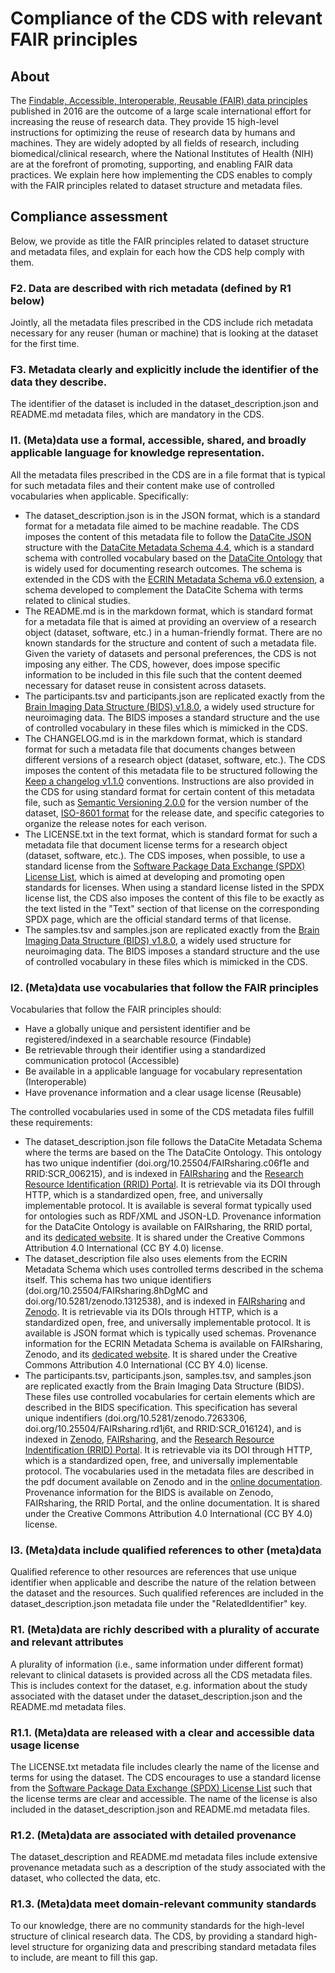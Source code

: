 # Compliance of the CDS with relevant FAIR principles

## About
The [Findable, Accessible, Interoperable, Reusable (FAIR) data principles](https://doi.org/10.1038/sdata.2016.18) published in 2016 are the outcome of a large scale international effort for increasing the reuse of research data. 
They provide 15 high-level instructions for optimizing the reuse of research data by humans and machines. They are widely adopted by all fields of research, including biomedical/clinical research, where the National Institutes of Health (NIH) are at the forefront of promoting, supporting, and enabling FAIR data practices. 
We explain here how implementing the CDS enables to comply with the FAIR principles related to dataset structure and metadata files. 

## Compliance assessment 
Below, we provide as title the FAIR principles related to dataset structure and metadata files, and explain for each how the CDS help comply with them.

### F2. Data are described with rich metadata (defined by R1 below) 
Jointly, all the metadata files prescribed in the CDS include rich metadata necessary for any reuser (human or machine) that is looking at the dataset for the first time.

### F3. Metadata clearly and explicitly include the identifier of the data they describe. 
The identifier of the dataset is included in the dataset_description.json and README.md metadata files, which are mandatory in the CDS.

### I1. (Meta)data use a formal, accessible, shared, and broadly applicable language for knowledge representation. 
All the metadata files prescribed in the CDS are in a file format that is typical for such metadata files and their content make use of controlled vocabularies when applicable. Specifically:

- The dataset_description.json is in the JSON format, which is a standard format for a metadata file aimed to be machine readable. The CDS imposes the content of this metadata file to follow the [DataCite JSON](https://doi.org/10.5438/1pca-1y05) structure with the [DataCite Metadata Schema 4.4](https://doi.org/10.14454/3w3z-sa82), which is a standard schema with controlled vocabulary based on the [DataCite Ontology](https://sparontologies.github.io/datacite/current/datacite.html) that is widely used for documenting research outcomes. The schema is extended in the CDS with the [ECRIN Metadata Schema v6.0 extension](https://doi.org/10.5281/zenodo.5554961), a schema developed to complement the DataCite Schema with terms related to clinical studies.   
- The README.md is in the markdown format, which is standard format for a metadata file that is aimed at providing an overview of a research object (dataset, software, etc.) in a human-friendly format. There are no known standards for the structure and content of such a metadata file. Given the variety of datasets and personal preferences, the CDS is not imposing any either. The CDS, however, does impose specific information to be included in this file such that the content deemed necessary for dataset reuse in consistent across datasets. 
- The participants.tsv and participants.json are replicated exactly from  the [Brain Imaging Data Structure (BIDS) v1.8.0](https://bids-specification.readthedocs.io/en/v1.8.0/03-modality-agnostic-files.html#participants-file), a widely used structure for neuroimaging data. The BIDS imposes a standard structure and the use of controlled vocabulary in these files which is mimicked in the CDS.
- The CHANGELOG.md is in the markdown format, which is standard format for such a metadata file that documents changes between different versions of a research object (dataset, software, etc.). The CDS imposes the content of this metadata file to be structured following the [Keep a changelog v1.1.0](https://keepachangelog.com/en/1.1.0/) conventions. Instructions are also provided in the CDS for using standard format for certain content of this metadata file, such as [Semantic Versioning 2.0.0](https://semver.org/) for the version number of the dataset, [ISO-8601 format](https://en.wikipedia.org/wiki/ISO_8601) for the release date, and specific categories to organize the release notes for each verison.
- The LICENSE.txt in the text format, which is standard format for such a metadata file that document license terms for a research object (dataset, software, etc.). The CDS imposes, when possible, to use a standard license from the [Software Package Data Exchange (SPDX) License List](https://spdx.org/licenses/), which is aimed at developing and promoting open standards for licenses. When using a standard license listed in the SPDX license list, the CDS also imposes the content of this file to be exactly as the text listed in the "Text" section of that license on the corresponding SPDX page, which are the official standard terms of that license. 
- The samples.tsv and samples.json are replicated exactly from  the [Brain Imaging Data Structure (BIDS) v1.8.0](https://bids-specification.readthedocs.io/en/v1.8.0/03-modality-agnostic-files.html#samples-file), a widely used structure for neuroimaging data. The BIDS imposes a standard structure and the use of controlled vocabulary in these files which is mimicked in the CDS.

### I2. (Meta)data use vocabularies that follow the FAIR principles 
Vocabularies that follow the FAIR principles should:
- Have a globally unique and persistent identifier and be registered/indexed in a searchable resource (Findable)
- Be retrievable through their identifier using a standardized communication protocol (Accessible)
- Be available in a applicable language for vocabulary representation (Interoperable)
- Have provenance information and a clear usage license (Reusable)

The controlled vocabularies used in some of the CDS metadata files fulfill these requirements:
- The dataset_description.json file follows the DataCite Metadata Schema where the terms are based on the The DataCite Ontology. This ontology has two unique indentifier (doi.org/10.25504/FAIRsharing.c06f1e and RRID:SCR_006215), and is indexed in [FAIRsharing](https://fairsharing.org/) and the [Research Resource Identification (RRID) Portal](https://scicrunch.org/resources). It is retrievable via its DOI through HTTP, which is a standardized open, free, and universally implementable protocol. It is available is several format typically used for ontologies such as RDF/XML and JSON-LD. Provenance information for the DataCite Ontology is available on FAIRsharing, the RRID portal, and its [dedicated website](http://www.sparontologies.net/ontologies/datacite). It is shared under the Creative Commons Attribution 4.0 International (CC BY 4.0) license.
- The dataset_description file also uses elements from the ECRIN Metadata Schema which uses controlled terms described in the schema itself. This schema has two unique identifiers (doi.org/10.25504/FAIRsharing.8hDgMC and doi.org/10.5281/zenodo.1312538), and is indexed in [FAIRsharing](https://fairsharing.org/) and [Zenodo](https://zenodo.org/). It is retrievable via its DOIs through HTTP, which is a standardized open, free, and universally implementable protocol. It is available is JSON format which is typically used schemas. Provenance information for the ECRIN Metadata Schema is available on FAIRsharing, Zenodo, and its [dedicated website](https://wiki.crmdr.org/index.php?title=The_ECRIN_Metadata_Schemas). It is shared under the Creative Commons Attribution 4.0 International (CC BY 4.0) license.
- The participants.tsv, participants.json, samples.tsv, and samples.json are replicated exactly from the Brain Imaging Data Structure (BIDS). These files use controlled vocabularies for certain elements which are described in the BIDS specification. This specification has several unique indentifiers (doi.org/10.5281/zenodo.7263306, doi.org/10.25504/FAIRsharing.rd1j6t, and RRID:SCR_016124), and is indexed in [Zenodo](https://zenodo.org/), [FAIRsharing](https://fairsharing.org/), and the [Research Resource Indentification (RRID) Portal](https://scicrunch.org/resources). It is retrievable via its DOI through HTTP, which is a standardized open, free, and universally implementable protocol. The vocabularies used in the metadata files are described in the pdf document available on Zenodo and in the [online documentation](https://bids-specification.readthedocs.io/en/v1.8.0/). Provenance information for the BIDS is available on Zenodo, FAIRsharing, the RRID Portal, and the online documentation. It is shared under the Creative Commons Attribution 4.0 International (CC BY 4.0) license.

### I3. (Meta)data include qualified references to other (meta)data 
Qualified reference to other resources are references that use unique identifier when applicable and describe the nature of the relation between the dataset and the resources. Such qualified references are included in the dataset_description.json metadata file under the "RelatedIdentifier" key.

### R1. (Meta)data are richly described with a plurality of accurate and relevant attributes 
A plurality of information (i.e., same information under different format) relevant to clinical datasets is provided across all the CDS metadata files. This is includes context for the dataset, e.g. information about the study associated with the dataset under the dataset_description.json and the README.md metadata files. 

### R1.1. (Meta)data are released with a clear and accessible data usage license 
The LICENSE.txt metadata file includes clearly the name of the license and terms for using the dataset. The CDS encourages to use a standard license from the [Software Package Data Exchange (SPDX) License List](https://spdx.org/licenses/) such that the license terms are clear and accessible. The name of the license is also included in the dataset_description.json and README.md metadata files.

### R1.2. (Meta)data are associated with detailed provenance 
The dataset_description and README.md metadata files include extensive provenance metadata such as a description of the study associated with the dataset, who collected the data, etc.

### R1.3. (Meta)data meet domain-relevant community standards
To our knowledge, there are no community standards for the high-level structure of clinical research data. The CDS, by providing a standard high-level structure for organizing data and prescribing standard metadata files to include, are meant to fill this gap.
